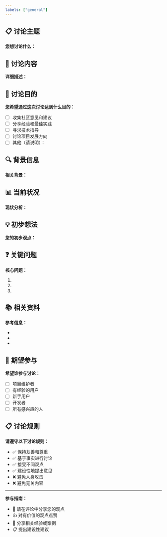 ```yaml
---
labels: ["general"]
---
```


## 📋 讨论主题

**您想讨论什么：**
<!-- 简要说明讨论的主题 -->

## 💬 讨论内容

**详细描述：**
<!-- 详细描述您想讨论的内容、问题或话题 -->

## 🎯 讨论目的

**您希望通过这次讨论达到什么目的：**
- [ ] 收集社区意见和建议
- [ ] 分享经验和最佳实践
- [ ] 寻求技术指导
- [ ] 讨论项目发展方向
- [ ] 其他（请说明）：

## 🔍 背景信息

**相关背景：**
<!-- 提供必要的背景信息，帮助其他人理解讨论内容 -->

## 📊 当前状况

**现状分析：**
<!-- 描述当前的情况、挑战或机会 -->

## 💡 初步想法

**您的初步观点：**
<!-- 分享您对这个话题的初步想法或观点 -->

## ❓ 关键问题

**核心问题：**
<!-- 列出您认为需要讨论的核心问题 -->
1. 
2. 
3. 

## 📚 相关资料

**参考信息：**
<!-- 提供相关的资料、链接或参考资源 -->
- 
- 
- 

## 🤝 期望参与

**希望谁参与讨论：**
- [ ] 项目维护者
- [ ] 有经验的用户
- [ ] 新手用户
- [ ] 开发者
- [ ] 所有感兴趣的人

## 📋 讨论规则

**请遵守以下讨论规则：**
- ✅ 保持友善和尊重
- ✅ 基于事实进行讨论
- ✅ 接受不同观点
- ✅ 建设性地提出意见
- ❌ 避免人身攻击
- ❌ 避免无关内容

---

**参与指南：**
- 💬 请在评论中分享您的观点
- 👍 对有价值的观点点赞
- 🔄 分享相关经验或案例
- 📋 提出建设性建议